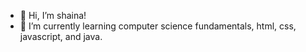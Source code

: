 - 👋 Hi, I’m shaina! 
- 🌱 I’m currently learning computer science fundamentals, html, css, javascript, and java. 


<!---
ssuzor/ssuzor is a ✨ special ✨ repository because its `README.md` (this file) appears on your GitHub profile.
You can click the Preview link to take a look at your changes.
--->
